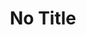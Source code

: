 ---
pid: LLA15
title: No Title
location_transcription: 
zipcode: '94114'
outside_phl: 'San Francisco CA '
neighborhood: 
age: '22'
age_range: 20-29
instagram: 
image_file_name: LLA_15.jpg
proposal_transcription: |-
  1) - Mediation Tipi to create a sacred space for meditation, connection, and communion. An artistic piece to be shared, used and heal the city.

  2) A huge sunny with maybe sunflowers around it... so //it's always sunny in Philadelphia.//
topic: Philadelphia,Pop Culture,Art,Health,Unity
topic_summary: 0, 0, 0, 0, 0
type: Conceptual,Interactive,Space,Image
keywords_other: It's Always Sunny in Philadelphia, Meditation
credit: Erica Nguyen
image_labels: 
twitter: 
facebook: 
permalink: "/monuments/lla15/"
layout: item-page
---